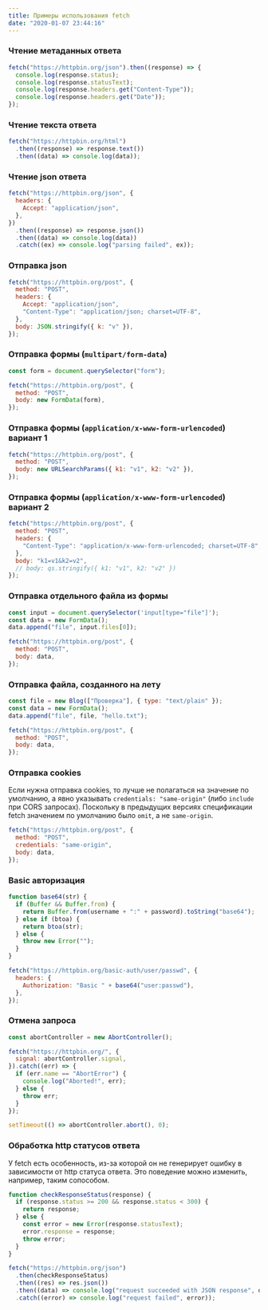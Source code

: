 ```yaml
---
title: Примеры использования fetch
date: "2020-01-07 23:44:16"
---
```


### Чтение метаданных ответа

```js
fetch("https://httpbin.org/json").then((response) => {
  console.log(response.status);
  console.log(response.statusText);
  console.log(response.headers.get("Content-Type"));
  console.log(response.headers.get("Date"));
});
```

### Чтение текста ответа

```js
fetch("https://httpbin.org/html")
  .then((response) => response.text())
  .then((data) => console.log(data));
```

### Чтение json ответа

```js
fetch("https://httpbin.org/json", {
  headers: {
    Accept: "application/json",
  },
})
  .then((response) => response.json())
  .then((data) => console.log(data))
  .catch((ex) => console.log("parsing failed", ex));
```

### Отправка json

```js
fetch("https://httpbin.org/post", {
  method: "POST",
  headers: {
    Accept: "application/json",
    "Content-Type": "application/json; charset=UTF-8",
  },
  body: JSON.stringify({ k: "v" }),
});
```

### Отправка формы (`multipart/form-data`)

```js
const form = document.querySelector("form");

fetch("https://httpbin.org/post", {
  method: "POST",
  body: new FormData(form),
});
```

### Отправка формы (`application/x-www-form-urlencoded`) вариант 1

```js
fetch("https://httpbin.org/post", {
  method: "POST",
  body: new URLSearchParams({ k1: "v1", k2: "v2" }),
});
```

### Отправка формы (`application/x-www-form-urlencoded`) вариант 2

```js
fetch("https://httpbin.org/post", {
  method: "POST",
  headers: {
    "Content-Type": "application/x-www-form-urlencoded; charset=UTF-8",
  },
  body: "k1=v1&k2=v2",
  // body: qs.stringify({ k1: "v1", k2: "v2" })
});
```

### Отправка отдельного файла из формы

```js
const input = document.querySelector('input[type="file"]');
const data = new FormData();
data.append("file", input.files[0]);

fetch("https://httpbin.org/post", {
  method: "POST",
  body: data,
});
```

### Отправка файла, созданного на лету

```js
const file = new Blog(["Проверка"], { type: "text/plain" });
const data = new FormData();
data.append("file", file, "hello.txt");

fetch("https://httpbin.org/post", {
  method: "POST",
  body: data,
});
```

### Отправка cookies

Если нужна отправка cookies, то лучше не полагаться на значение по умолчанию,
а явно указывать `credentials: "same-origin"` (либо `include` при CORS запросах).
Поскольку в предыдущих версиях спецификации fetch значением по умолчанию было `omit`, а не `same-origin`.

```js
fetch("https://httpbin.org/post", {
  method: "POST",
  credentials: "same-origin",
  body: data,
});
```

### Basic авторизация

```js
function base64(str) {
  if (Buffer && Buffer.from) {
    return Buffer.from(username + ":" + password).toString("base64");
  } else if (btoa) {
    return btoa(str);
  } else {
    throw new Error("");
  }
}

fetch("https://httpbin.org/basic-auth/user/passwd", {
  headers: {
    Authorization: "Basic " + base64("user:passwd"),
  },
});
```

### Отмена запроса

```js
const abortController = new AbortController();

fetch("https://httpbin.org/", {
  signal: abortController.signal,
}).catch((err) => {
  if (err.name == "AbortError") {
    console.log("Aborted!", err);
  } else {
    throw err;
  }
});

setTimeout(() => abortController.abort(), 0);
```

### Обработка http статусов ответа

У fetch есть особенность, из-за которой он не генерирует ошибку в зависимости от http статуса ответа.
Это поведение можно изменить, например, таким сопособом.

```js
function checkResponseStatus(response) {
  if (response.status >= 200 && response.status < 300) {
    return response;
  } else {
    const error = new Error(response.statusText);
    error.response = response;
    throw error;
  }
}

fetch("https://httpbin.org/json")
  .then(checkResponseStatus)
  .then((res) => res.json())
  .then((data) => console.log("request succeeded with JSON response", data))
  .catch((error) => console.log("request failed", error));
```
